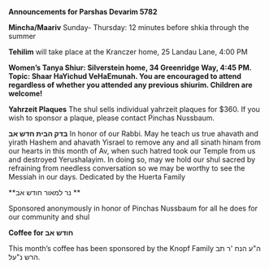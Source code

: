 **Announcements for Parshas Devarim 5782** 

**Mincha/Maariv** Sunday- Thursday: 12 minutes before shkia through the summer

**Tehilim** will take place at the Kranczer home, 25 Landau Lane, 4:00 PM

**Women’s Tanya Shiur: Silverstein home, 34 Greenridge Way, 4:45 PM. Topic: Shaar HaYichud VeHaEmunah. You are encouraged to attend regardless of whether you attended any previous shiurim. Children are welcome!**

**Yahrzeit Plaques** The shul sells individual yahrzeit plaques for $360. If you wish to sponsor a plaque, please contact Pinchas Nussbaum.

**בדק הבית חדש אב**
In honor of our Rabbi. May he teach us true ahavath and yirath Hashem and ahavath Yisrael to remove any and all sinath hinam from our hearts in this month of Av, when such hatred took our Temple from us and destroyed Yerushalayim. In doing so, may we hold our shul sacred by refraining from needless conversation so we may be worthy to see the Messiah in our days. Dedicated by the Huerta Family

**נר למאור 
חודש אב
** 

Sponsored anonymously in honor  of Pinchas Nussbaum for all he does for our community and shul

**Coffee for חודש אב**  

This month’s coffee has been sponsored by the Knopf Family ה"ע הנח 'ר תב הרש נ"על. 

